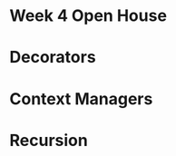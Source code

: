 Week 4 Open House
=================
Decorators
==========

Context Managers
================

Recursion
=========
